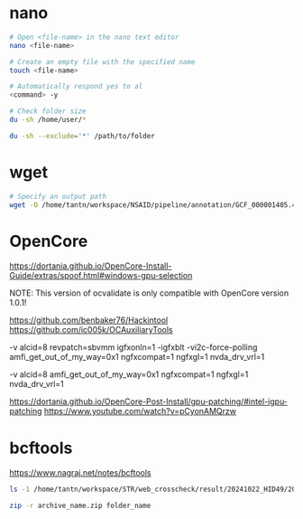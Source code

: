 # nano

```bash
# Open <file-name> in the nano text editor
nano <file-name>

# Create an empty file with the specified name
touch <file-name>

# Automatically respond yes to al
<command> -y

# Check folder size
du -sh /home/user/*

du -sh --exclude='*' /path/to/folder
```

# wget

```bash
# Specify an output path
wget -O /home/tantn/workspace/NSAID/pipeline/annotation/GCF_000001405.40.gz.tbi https://ftp.ncbi.nih.gov/snp/latest_release/VCF/GCF_000001405.40.gz.tbi
```

# OpenCore

https://dortania.github.io/OpenCore-Install-Guide/extras/spoof.html#windows-gpu-selection

NOTE: This version of ocvalidate is only compatible with OpenCore version 1.0.1!

https://github.com/benbaker76/Hackintool
https://github.com/ic005k/OCAuxiliaryTools

-v alcid=8 revpatch=sbvmm igfxonln=1 -igfxblt -vi2c-force-polling amfi_get_out_of_my_way=0x1 ngfxcompat=1 ngfxgl=1 nvda_drv_vrl=1

-v alcid=8 amfi_get_out_of_my_way=0x1 ngfxcompat=1 ngfxgl=1 nvda_drv_vrl=1

https://dortania.github.io/OpenCore-Post-Install/gpu-patching/#intel-igpu-patching
https://www.youtube.com/watch?v=pCyonAMQrzw

# bcftools

https://www.nagraj.net/notes/bcftools

```bash
ls -1 /home/tantn/workspace/STR/web_crosscheck/result/20241022_HID49/20241022_HID49.phieuKQ | wc -l
```

```bash
zip -r archive_name.zip folder_name
```